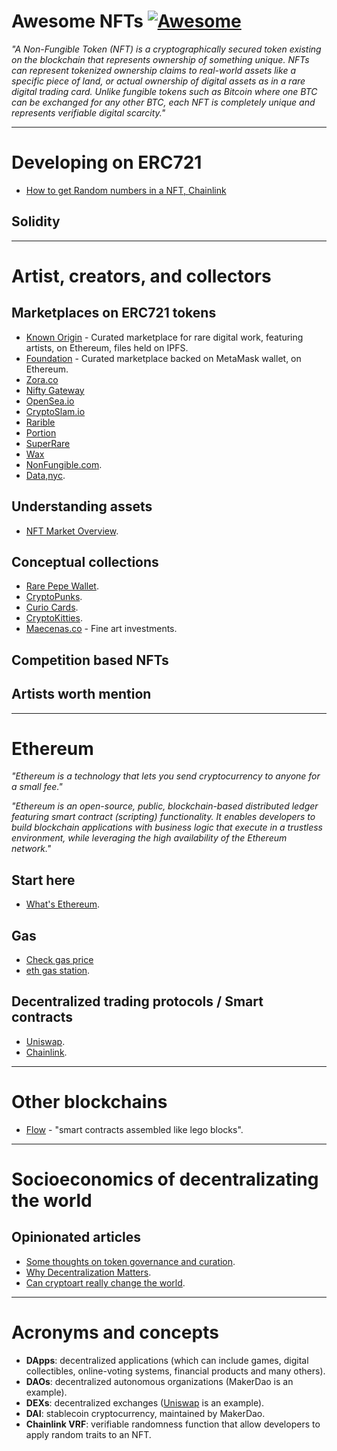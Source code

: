 # Awesome NFTs [![Awesome](https://awesome.re/badge.svg)](https://awesome.re)


*"A Non-Fungible Token (NFT) is a cryptographically secured token existing on the blockchain that represents ownership of something unique. NFTs can represent tokenized ownership claims to real-world assets like a specific piece of land, or actual ownership of digital assets as in a rare digital trading card. Unlike fungible tokens such as Bitcoin where one BTC can be exchanged for any other BTC, each NFT is completely unique and represents verifiable digital scarcity."*

----

# Developing on ERC721

* [How to get Random numbers in a NFT, Chainlink](https://blog.chain.link/random-numbers-nft-erc721/)


## Solidity

---

# Artist, creators, and collectors

## Marketplaces on ERC721 tokens

- [Known Origin](https://knownorigin.io/) - Curated marketplace for rare digital work, featuring artists, on Ethereum, files held on IPFS.
- [Foundation](https://foundation.app/) - Curated marketplace backed on MetaMask wallet, on Ethereum.
- [Zora.co](https://zora.co/)
- [Nifty Gateway](https://niftygateway.com/)
- [OpenSea.io](https://opensea.io/)
- [CryptoSlam.io](https://www.cryptoslam.io/)
- [Rarible](https://rarible.com/)
- [Portion](http://portion.io/)
- [SuperRare](https://superrare.co/)
- [Wax](https://wax.io/)
- [NonFungible.com](https://nonfungible.com/).
- [Data,nyc](https://dada.nyc/artgallery).


## Understanding assets

* [NFT Market Overview](https://nonfungible.com/market/history).


## Conceptual collections

* [Rare Pepe Wallet](https://rarepepewallet.com/).
* [CryptoPunks](https://www.larvalabs.com/cryptopunks).
* [Curio Cards](https://curio.cards/).
* [CryptoKitties](https://www.cryptokitties.co/).
* [Maecenas.co](https://www.maecenas.co/) - Fine art investments.

## Competition based NFTs


## Artists worth mention


----


# Ethereum

*"Ethereum is a technology that lets you send cryptocurrency to anyone for a small fee."*

*"Ethereum is an open-source, public, blockchain-based distributed ledger featuring smart contract (scripting) functionality. It enables developers to build blockchain applications with business logic that execute in a trustless environment, while leveraging the high availability of the Ethereum network."*

## Start here

* [What's Ethereum](https://ethereum.org/en/what-is-ethereum/).


## Gas
* [Check gas price](https://www.gasnow.org/)
* [eth gas station](https://ethgasstation.info/).


## Decentralized trading protocols / Smart contracts

* [Uniswap](https://uniswap.org/).
* [Chainlink](https://chain.link/).

-----------

# Other blockchains

* [Flow](https://www.onflow.org/primer) - "smart contracts assembled like lego blocks".


------


# Socioeconomics of decentralizating the world

## Opinionated articles

* [Some thoughts on token governance and curation](https://medium.com/knownorigin/some-thoughts-on-token-governance-and-curation-a-look-into-a-possible-future-for-knownorigin-41ac900f8a79).
* [Why Decentralization Matters](https://onezero.medium.com/why-decentralization-matters-5e3f79f7638e).
* [Can cryptoart really change the world](https://medium.com/knownorigin/can-cryptoart-really-change-the-world-54f26a4f2821).


-----

# Acronyms and concepts

* **DApps**: decentralized applications (which can include games, digital collectibles, online-voting systems, financial products and many others).
* **DAOs**: decentralized autonomous organizations (MakerDao is an example).
* **DEXs**: decentralized exchanges ([Uniswap](https://uniswap.org/) is an example).
* **DAI**: stablecoin cryptocurrency, maintained by MakerDao.
* **Chainlink VRF**: verifiable randomness function that allow developers to apply random traits to an NFT.




